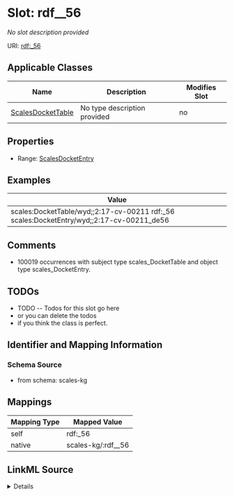 

# Slot: rdf__56


_No slot description provided_





URI: [rdf:_56](http://www.w3.org/1999/02/22-rdf-syntax-ns#_56)



<!-- no inheritance hierarchy -->





## Applicable Classes

| Name | Description | Modifies Slot |
| --- | --- | --- |
| [ScalesDocketTable](../classes/ScalesDocketTable.md) | No type description provided |  no  |







## Properties

* Range: [ScalesDocketEntry](../classes/ScalesDocketEntry.md)






## Examples

| Value |
| --- |
| scales:DocketTable/wyd;;2:17-cv-00211 rdf:_56 scales:DocketEntry/wyd;;2:17-cv-00211_de56 |

## Comments

* 100019 occurrences with subject type scales_DocketTable and object type scales_DocketEntry.

## TODOs

* TODO -- Todos for this slot go here
* or you can delete the todos
* if you think the class is perfect.

## Identifier and Mapping Information







### Schema Source


* from schema: scales-kg




## Mappings

| Mapping Type | Mapped Value |
| ---  | ---  |
| self | rdf:_56 |
| native | scales-kg/:rdf__56 |




## LinkML Source

<details>
```yaml
name: rdf__56
description: No slot description provided
todos:
- TODO -- Todos for this slot go here
- or you can delete the todos
- if you think the class is perfect.
comments:
- 100019 occurrences with subject type scales_DocketTable and object type scales_DocketEntry.
examples:
- value: scales:DocketTable/wyd;;2:17-cv-00211 rdf:_56 scales:DocketEntry/wyd;;2:17-cv-00211_de56
from_schema: scales-kg
rank: 1000
slot_uri: rdf:_56
alias: rdf__56
domain_of:
- scales_DocketTable
range: scales_DocketEntry

```
</details>